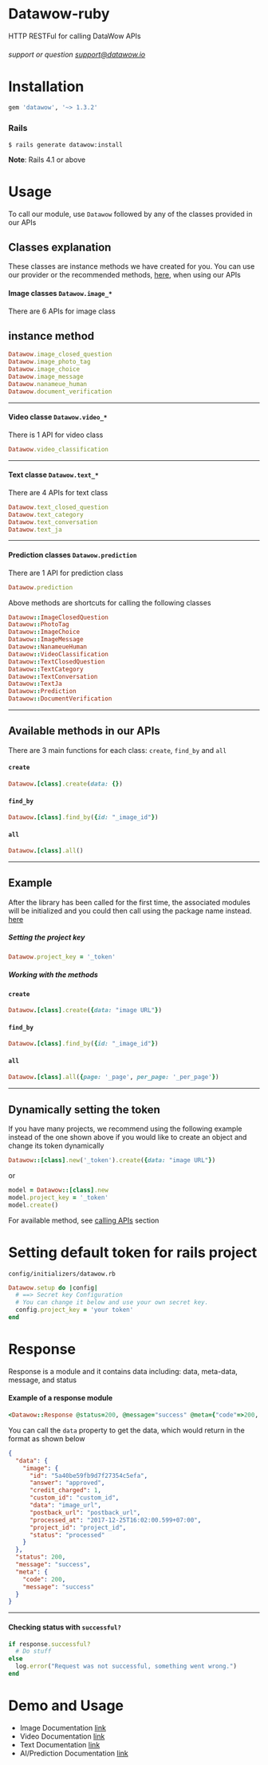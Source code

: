 # Datawow-ruby

HTTP RESTFul for calling DataWow APIs

###### support or question support@datawow.io

# Installation
```ruby
gem 'datawow', '~> 1.3.2'
```

### Rails

```console
$ rails generate datawow:install
```
**Note**: Rails 4.1 or above

# Usage

To call our module, use `Datawow` followed by any of the classes provided in our APIs

## Classes explanation
These classes are instance methods we have created for you. You can use our provider or the recommended methods, [here](#dynamically_token_setting), when using our APIs

#### Image classes `Datawow.image_*`
There are 6 APIs for image class

## instance method
```ruby
Datawow.image_closed_question
Datawow.image_photo_tag
Datawow.image_choice
Datawow.image_message
Datawow.nanameue_human
Datawow.document_verification
```
---

#### Video classe `Datawow.video_*`
There is 1 API for video class

```ruby
Datawow.video_classification
```
---
#### Text classe `Datawow.text_*`
There are 4 APIs for text class

```ruby
Datawow.text_closed_question
Datawow.text_category
Datawow.text_conversation
Datawow.text_ja
```

---

#### Prediction classes `Datawow.prediction`
There are 1 API for prediction class

```ruby
Datawow.prediction
```

Above methods are shortcuts for calling the following classes
```ruby
Datawow::ImageClosedQuestion
Datawow::PhotoTag
Datawow::ImageChoice
Datawow::ImageMessage
Datawow::NanameueHuman
Datawow::VideoClassification
Datawow::TextClosedQuestion
Datawow::TextCategory
Datawow::TextConversation
Datawow::TextJa
Datawow::Prediction
Datawow::DocumentVerification
```
---
## Available methods in our APIs
There are 3 main functions for each class: `create`, `find_by` and `all`
#### `create`
```ruby
Datawow.[class].create(data: {})
```

#### `find_by`
```ruby
Datawow.[class].find_by({id: "_image_id"})
```

#### `all`
```ruby
Datawow.[class].all()
```


---
## Example

After the library has been called for the first time, the associated modules will be initialized and you could then call using the package name instead. [here](#class_explanation)
##### Setting the project key
```ruby
Datawow.project_key = '_token'
```
##### Working with the methods
#### `create`
```ruby
Datawow.[class].create({data: "image URL"})
```

#### `find_by`
```ruby
Datawow.[class].find_by({id: "_image_id"})
```

#### `all`
```ruby
Datawow.[class].all({page: '_page', per_page: '_per_page'})
```
---


## Dynamically setting the token

If you have many projects, we recommend using the following example instead of the one shown above if you would like to create an object and change its token dynamically

```ruby
Datawow::[class].new('_token').create({data: "image URL"})
```
or
```ruby
model = Datawow::[class].new
model.project_key = '_token'
model.create()
```

For available method, see [calling APIs](#avalabile_method_for_apis) section


# Setting default token for rails project

`config/initializers/datawow.rb`

```ruby
Datawow.setup do |config|
  # ==> Secret key Configuration
  # You can change it below and use your own secret key.
  config.project_key = 'your token'
end
```

# Response

Response is a module and it contains data including: data, meta-data, message, and status
#### Example of a response module
```ruby
<Datawow::Response @status=200, @message="success" @meta={"code"=>200, "message"=>"success"}, @data={...}, />
```
You can call the `data` property to get the data, which would return in the format as shown below

```json
{
  "data": {
    "image": {
      "id": "5a40be59fb9d7f27354c5efa",
      "answer": "approved",
      "credit_charged": 1,
      "custom_id": "custom_id",
      "data": "image_url",
      "postback_url": "postback_url",
      "processed_at": "2017-12-25T16:02:00.599+07:00",
      "project_id": "project_id",
      "status": "processed"
    }
  },
  "status": 200,
  "message": "success",
  "meta": {
    "code": 200,
    "message": "success"
  }
}
```
---
#### Checking status with `successful?`
```ruby
if response.successful?
  # Do stuff
else
  log.error("Request was not successful, something went wrong.")
end
```

# Demo and Usage
 - Image Documentation [link](README/image_docs.md)
 - Video Documentation [link](README/video_docs.md)
 - Text Documentation [link](README/text_docs.md)
 - AI/Prediction Documentation [link](README/ai_docs.md)

